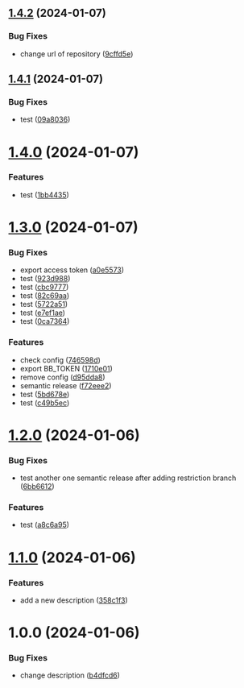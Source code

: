 ## [1.4.2](https://bitbucket.org/mahdou19/test-bitbucket-pipeline/compare/v1.4.1...v1.4.2) (2024-01-07)


### Bug Fixes

* change url of repository ([9cffd5e](https://bitbucket.org/mahdou19/test-bitbucket-pipeline/commits/9cffd5e0b9bf1103c6c6f0f3a17aabf898fbab84))

## [1.4.1](https://bitbucket.org/mahdou19/test-bitbucket-pipeline/compare/v1.4.0...v1.4.1) (2024-01-07)


### Bug Fixes

* test ([09a8036](https://bitbucket.org/mahdou19/test-bitbucket-pipeline/commits/09a8036a0c8ea75bffec75ee7d20341b8d41a2b6))

# [1.4.0](https://bitbucket.org/mahdou19/test-bitbucket-pipeline/compare/v1.3.0...v1.4.0) (2024-01-07)


### Features

* test ([1bb4435](https://bitbucket.org/mahdou19/test-bitbucket-pipeline/commits/1bb4435b1fb2637a59cc58085f952ebfb7e32e3f))

# [1.3.0](https://bitbucket.org/mahdou19/test-bitbucket-pipeline/compare/v1.2.0...v1.3.0) (2024-01-07)


### Bug Fixes

* export access token ([a0e5573](https://bitbucket.org/mahdou19/test-bitbucket-pipeline/commits/a0e55737de688d4db97fa49f45aff9bb9f6bceda))
* test ([923d988](https://bitbucket.org/mahdou19/test-bitbucket-pipeline/commits/923d988ce11715cd31d8fc519a61f2d271150fde))
* test ([cbc9777](https://bitbucket.org/mahdou19/test-bitbucket-pipeline/commits/cbc97778ca5e42dfef7c8d82f6bb52a6b1b7e182))
* test ([82c69aa](https://bitbucket.org/mahdou19/test-bitbucket-pipeline/commits/82c69aa4d8ba0c8f711c8e00d312aeda616c3ed0))
* test ([5722a51](https://bitbucket.org/mahdou19/test-bitbucket-pipeline/commits/5722a51804cdfa9199a0071ff5fcbaa22a82094f))
* test ([e7ef1ae](https://bitbucket.org/mahdou19/test-bitbucket-pipeline/commits/e7ef1ae696952b43f91d63f921c675f952206344))
* test ([0ca7364](https://bitbucket.org/mahdou19/test-bitbucket-pipeline/commits/0ca736438a92ae3a16e7eaf10b3be4d68e00fb93))


### Features

* check config ([746598d](https://bitbucket.org/mahdou19/test-bitbucket-pipeline/commits/746598ddf78fa503a2ef03c2d5150f3ec3d47741))
* export BB_TOKEN ([1710e01](https://bitbucket.org/mahdou19/test-bitbucket-pipeline/commits/1710e01d069138e1f722dffc1e38274076cf1943))
* remove config ([d95dda8](https://bitbucket.org/mahdou19/test-bitbucket-pipeline/commits/d95dda8f35f300acb2a5a92d411916c9e1be47f9))
* semantic release ([f72eee2](https://bitbucket.org/mahdou19/test-bitbucket-pipeline/commits/f72eee2a6ee8f7a37b47c4b01f6efc7281e00ed1))
* test ([5bd678e](https://bitbucket.org/mahdou19/test-bitbucket-pipeline/commits/5bd678e55d8df6bfc5b3ec93655171a825f36a19))
* test ([c49b5ec](https://bitbucket.org/mahdou19/test-bitbucket-pipeline/commits/c49b5ecd4b4755f0e2f631bc8592c2dc5a13dc82))

# [1.2.0](https://bitbucket.org/mahdou19/test-bitbucket-pipeline/compare/v1.1.0...v1.2.0) (2024-01-06)


### Bug Fixes

* test another one semantic release after adding restriction branch ([6bb6612](https://bitbucket.org/mahdou19/test-bitbucket-pipeline/commits/6bb6612819e823730db949a7845a1c9f5b8f436c))


### Features

* test ([a8c6a95](https://bitbucket.org/mahdou19/test-bitbucket-pipeline/commits/a8c6a95632e566d0147e2bccfdbd5a903814e605))

# [1.1.0](https://bitbucket.org/mahdou19/test-bitbucket-pipeline/compare/v1.0.0...v1.1.0) (2024-01-06)


### Features

* add a new description ([358c1f3](https://bitbucket.org/mahdou19/test-bitbucket-pipeline/commits/358c1f3769a467b79184d42121477a7c634f17f1))

# 1.0.0 (2024-01-06)


### Bug Fixes

* change description ([b4dfcd6](https://bitbucket.org/mahdou19/test-bitbucket-pipeline/commits/b4dfcd69a8a94c700dd5aa63b794ec9105589544))
